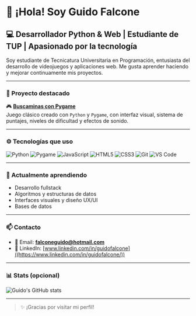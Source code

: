 # 👋 ¡Hola! Soy Guido Falcone

## 💻 Desarrollador Python & Web | Estudiante de TUP | Apasionado por la tecnología

Soy estudiante de Tecnicatura Universitaria en Programación, entusiasta del desarrollo de videojuegos y aplicaciones web. Me gusta aprender haciendo y mejorar continuamente mis proyectos.

---

### 🔭 Proyecto destacado
🎮 **[Buscaminas con Pygame](https://github.com/GuidoFalcone/PYGAME)**  
Juego clásico creado con `Python` y `Pygame`, con interfaz visual, sistema de puntajes, niveles de dificultad y efectos de sonido.

---

### ⚙️ Tecnologías que uso

![Python](https://img.shields.io/badge/-Python-333333?style=flat&logo=python)
![Pygame](https://img.shields.io/badge/-Pygame-333333?style=flat&logo=pygame)
![JavaScript](https://img.shields.io/badge/-JavaScript-333333?style=flat&logo=javascript)
![HTML5](https://img.shields.io/badge/-HTML5-333333?style=flat&logo=html5)
![CSS3](https://img.shields.io/badge/-CSS3-333333?style=flat&logo=css3)
![Git](https://img.shields.io/badge/-Git-333333?style=flat&logo=git)
![VS Code](https://img.shields.io/badge/-VSCode-333333?style=flat&logo=visualstudiocode)

---

### 🌱 Actualmente aprendiendo
- Desarrollo fullstack
- Algoritmos y estructuras de datos
- Interfaces visuales y diseño UX/UI
- Bases de datos
---

### 📫 Contacto

- 📧 Email: **falconeguido@hotmail.com**
- 💼 LinkedIn: [www.linkedin.com/in/guidofalcone]((https://www.linkedin.com/in/guidofalcone/))

---

### 📊 Stats (opcional)

![Guido's GitHub stats](https://github-readme-stats.vercel.app/api?username=guid0f&show_icons=true&theme=tokyonight)

---

> ✨ ¡Gracias por visitar mi perfil!
